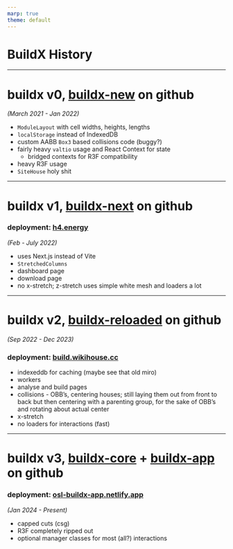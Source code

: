 ```yaml
---
marp: true
theme: default
---
```


# BuildX History

---

# buildx v0, [buildx-new](https://github.com/theopensystemslab/buildx-new) on github

_(March 2021 - Jan 2022)_

- `ModuleLayout` with cell widths, heights, lengths
- `localStorage` instead of IndexedDB
- custom AABB `Box3` based collisions code (buggy?)
- fairly heavy `valtio` usage and React Context for state
  - bridged contexts for R3F compatibility
- heavy R3F usage
- `SiteHouse` holy shit

---

# buildx v1, [buildx-next](https://github.com/theopensystemslab/buildx-next) on github

### deployment: [h4.energy](https://h4.energy)

_(Feb - July 2022)_

- uses Next.js instead of Vite
- `StretchedColumns`
- dashboard page
- download page
- no x-stretch; z-stretch uses simple white mesh and loaders a lot

---

# buildx v2, [buildx-reloaded](https://github.com/theopensystemslab/buildx-reloaded) on github

_(Sep 2022 - Dec 2023)_

### deployment: [build.wikihouse.cc](https://build.wikihouse.cc)

- indexeddb for caching (maybe see that old miro)
- workers
- analyse and build pages
- collisions - OBB’s, centering houses; still laying them out from front to back but then centering with a parenting group, for the sake of OBB’s and rotating about actual center
- x-stretch
- no loaders for interactions (fast)

---

# buildx v3, [buildx-core](https://github.com/theopensystemslab/buildx-core) + [buildx-app](https://github.com/theopensystemslab/buildx-app) on github

### deployment: [osl-buildx-app.netlify.app](https://osl-buildx-app.netlify.app)

_(Jan 2024 - Present)_

- capped cuts (csg)
- R3F completely ripped out
- optional manager classes for most (all?) interactions
